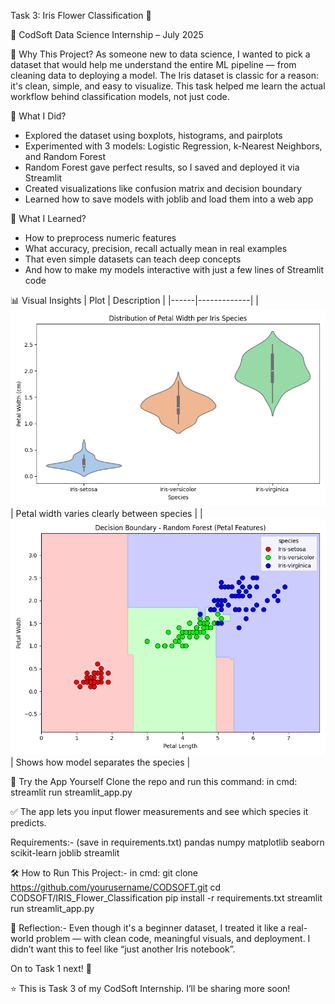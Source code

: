 Task 3: Iris Flower Classification 🌸

📍 CodSoft Data Science Internship – July 2025

🔰 Why This Project?
As someone new to data science, I wanted to pick a dataset that would help me understand the entire ML pipeline — from cleaning data to deploying a model. The Iris dataset is classic for a reason: it's clean, simple, and easy to visualize.
This task helped me learn the actual workflow behind classification models, not just code.

💼 What I Did?
- Explored the dataset using boxplots, histograms, and pairplots  
- Experimented with 3 models: Logistic Regression, k-Nearest Neighbors, and Random Forest  
- Random Forest gave perfect results, so I saved and deployed it via Streamlit  
- Created visualizations like confusion matrix and decision boundary  
- Learned how to save models with joblib and load them into a web app

🧠 What I Learned?
- How to preprocess numeric features
- What accuracy, precision, recall actually mean in real examples
- That even simple datasets can teach deep concepts
- And how to make my models interactive with just a few lines of Streamlit code

📊 Visual Insights
| Plot | Description |
|------|-------------|
| ![Violin Plot](./violin_plot_petal_width.png) | Petal width varies clearly between species |
| ![Decision Boundary](./decision_boundary.png) | Shows how model separates the species |

🧪 Try the App Yourself
Clone the repo and run this command:
in cmd:
streamlit run streamlit_app.py

✅ The app lets you input flower measurements and see which species it predicts.

Requirements:-
(save in requirements.txt)
pandas
numpy
matplotlib
seaborn
scikit-learn
joblib
streamlit

🛠️ How to Run This Project:-
in cmd:
git clone https://github.com/yourusername/CODSOFT.git
cd CODSOFT/IRIS_Flower_Classification
pip install -r requirements.txt
streamlit run streamlit_app.py

🎯 Reflection:-
Even though it's a beginner dataset, I treated it like a real-world problem — with clean code, meaningful visuals, and deployment. I didn’t want this to feel like “just another Iris notebook”.

On to Task 1 next! 🚢

⭐ This is Task 3 of my CodSoft Internship. I’ll be sharing more soon!
